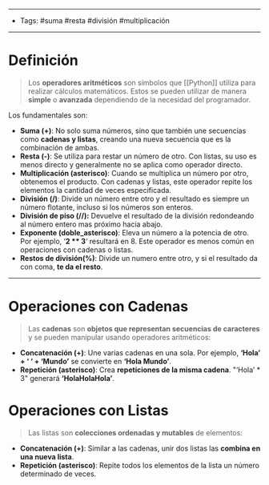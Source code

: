 -----
- Tags: #suma #resta #división #multiplicación
-------
# Definición

> Los **operadores aritméticos** son símbolos que [[Python]] utiliza para realizar cálculos matemáticos. Estos se pueden utilizar de manera **simple** o **avanzada** dependiendo de la necesidad del programador.

Los fundamentales son:

- **Suma (+)**: No solo suma números, sino que también une secuencias como **cadenas y listas**, creando una nueva secuencia que es la combinación de ambas.
- **Resta (-)**: Se utiliza para restar un número de otro. Con listas, su uso es menos directo y generalmente no se aplica como operador directo.
- **Multiplicación (asterisco)**: Cuando se multiplica un número por otro, obtenemos el producto. Con cadenas y listas, este operador repite los elementos la cantidad de veces especificada.
- **División (/)**: Divide un número entre otro y el resultado es siempre un número flotante, incluso si los números son enteros.
- **División de piso (//):** Devuelve el resultado de la división redondeando al número entero mas próximo hacia abajo.
- **Exponente (doble_asterisco)**: Eleva un número a la potencia de otro. Por ejemplo, ‘**2 ** 3**‘ resultará en 8. Este operador es menos común en operaciones con cadenas o listas.
- **Restos de división(%)**: Divide un numero entre otro, y si el resultado da con coma, **te da el resto**.

-------
# Operaciones con Cadenas

> Las **cadenas** son **objetos que representan secuencias de caracteres** y se pueden manipular usando operadores aritméticos:

- **Concatenación (+)**: Une varias cadenas en una sola. Por ejemplo, **‘Hola’ + ‘ ‘ + ‘Mundo’** se convierte en **‘Hola Mundo’**.
- **Repetición (asterisco)**: Crea **repeticiones de la misma cadena**. "‘Hola’ * 3" generará **‘HolaHolaHola’**.

# Operaciones con Listas

> Las listas son **colecciones ordenadas y mutables** de elementos:

- **Concatenación (+)**: Similar a las cadenas, unir dos listas las **combina en una nueva lista**.
- **Repetición (asterisco)**: Repite todos los elementos de la lista un número determinado de veces.

